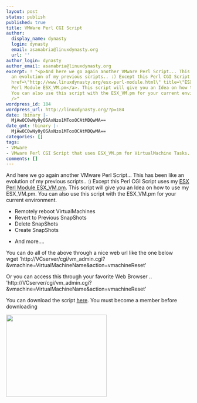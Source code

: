 ```yaml
---
layout: post
status: publish
published: true
title: VMWare Perl CGI Script
author:
  display_name: dynasty
  login: dynasty
  email: asanabria@linuxdynasty.org
  url: ''
author_login: dynasty
author_email: asanabria@linuxdynasty.org
excerpt: ! "<p>And here we go again another VMware Perl Script... This has been like
  an evolution of my previous scripts.. :) Except this Perl CGI Script uses my <a
  href=\"http://www.linuxdynasty.org/esx-perl-module.html\" title=\"ESX_VM.pm\">ESX
  Perl Module ESX_VM.pm</a>. This script will give you an Idea on how to use my ESX_VM.pm.
  You can also use this script with the ESX_VM.pm for your current environment.</p>\r\n<br
  />"
wordpress_id: 184
wordpress_url: http://linuxdynasty.org/?p=184
date: !binary |-
  MjAwOC0wNy0yOSAxNzo1MToxOCAtMDQwMA==
date_gmt: !binary |-
  MjAwOC0wNy0yOSAxNzo1MToxOCAtMDQwMA==
categories: []
tags:
- VMware
- VMware Perl CGI Script that uses ESX_VM.pm for VirtualMachine Tasks. ESX Perl SDK
comments: []
---
```

<p>And here we go again another VMware Perl Script... This has been like an evolution of my previous scripts.. :) Except this Perl CGI Script uses my <a href="http://www.linuxdynasty.org/esx-perl-module.html" title="ESX_VM.pm">ESX Perl Module ESX_VM.pm</a>. This script will give you an Idea on how to use my ESX_VM.pm. You can also use this script with the ESX_VM.pm for your current environment.</p>
<p><a id="more"></a><a id="more-184"></a></p>
<ul>
<li>Remotely reboot VirtualMachines&nbsp;</li>
<li>Revert to Previous SnapShots</li>
<li>Delete SnapShots</li>
<li>Create SnapShots</li>
<li>
<p>And more....</p>
</li>
</ul>
<p>
You can do all of the above through a nice web url like the one below <br />
wget 'http://VCserver/cgi/vm_admin.cgi?&amp;vmachine=VirtualMachineName&amp;action=vmachineReset'</p>
<p>
Or you can access this through your favorite Web Browser ..<br />
'http://VCserver/cgi/vm_admin.cgi?&amp;vmachine=VirtualMachineName&amp;action=vmachineReset' </p>
<p>You can download the script <a href="http://www.linuxdynasty.org/View-details/VMware-Perl/13-vm_virtualmachine.cgi.html" title="">here</a>. You must become a member before downloading </p>
<p><a href="http://www.linuxdynasty.org/images/stories/Scripts/vm_virtual_machine_cgi.png" rel="shadowbox[0]"><img alt="" style="width: 274px; height: 224px" src="http://www.linuxdynasty.org/images/stories/Scripts/vm_virtual_machine_cgi.png" /></a></p>
